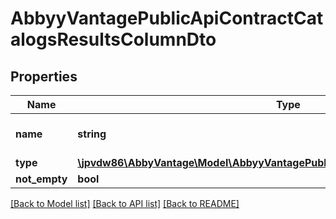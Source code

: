 # AbbyyVantagePublicApiContractCatalogsResultsColumnDto

## Properties
Name | Type | Description | Notes
------------ | ------------- | ------------- | -------------
**name** | **string** | Name of the catalog column | 
**type** | [**\jpvdw86\AbbyVantage\Model\AbbyyVantagePublicApiContractCatalogsColumnType**](AbbyyVantagePublicApiContractCatalogsColumnType.md) |  | 
**not_empty** | **bool** |  | 

[[Back to Model list]](../../README.md#documentation-for-models) [[Back to API list]](../../README.md#documentation-for-api-endpoints) [[Back to README]](../../README.md)

